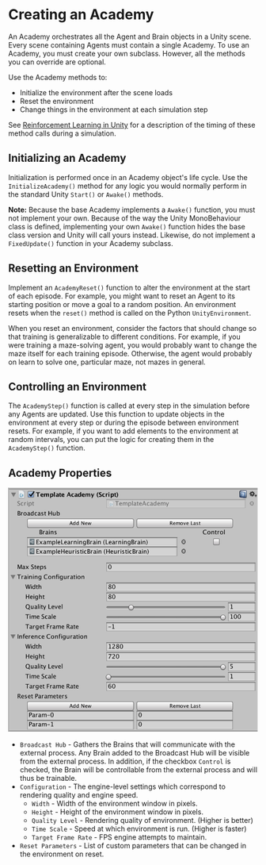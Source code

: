# Creating an Academy

An Academy orchestrates all the Agent and Brain objects in a Unity scene. Every
scene containing Agents must contain a single Academy. To use an Academy, you
must create your own subclass. However, all the methods you can override are
optional.

Use the Academy methods to:

* Initialize the environment after the scene loads
* Reset the environment
* Change things in the environment at each simulation step

See [Reinforcement Learning in Unity](Learning-Environment-Design.md) for a
description of the timing of these method calls during a simulation.

## Initializing an Academy

Initialization is performed once in an Academy object's life cycle. Use the
`InitializeAcademy()` method for any logic you would normally perform in the
standard Unity `Start()` or `Awake()` methods.

**Note:** Because the base Academy implements a `Awake()` function, you must not
implement your own. Because of the way the Unity MonoBehaviour class is defined,
implementing your own `Awake()` function hides the base class version and Unity
will call yours instead. Likewise, do not implement a `FixedUpdate()` function
in your Academy subclass.

## Resetting an Environment

Implement an `AcademyReset()` function to alter the environment at the start of
each episode. For example, you might want to reset an Agent to its starting
position or move a goal to a random position. An environment resets when the
`reset()` method is called on the Python `UnityEnvironment`.

When you reset an environment, consider the factors that should change so that
training is generalizable to different conditions. For example, if you were
training a maze-solving agent, you would probably want to change the maze itself
for each training episode. Otherwise, the agent would probably on learn to solve
one, particular maze, not mazes in general.

## Controlling an Environment

The `AcademyStep()` function is called at every step in the simulation before
any Agents are updated. Use this function to update objects in the environment
at every step or during the episode between environment resets. For example, if
you want to add elements to the environment at random intervals, you can put the
logic for creating them in the `AcademyStep()` function.

## Academy Properties

![Academy Inspector](images/academy.png)
* `Broadcast Hub` - Gathers the Brains that will communicate with the external 
  process. Any Brain added to the Broadcast Hub will be visible from the external
  process. In addition, if the checkbox `Control` is checked, the Brain will be 
  controllable from the external process and will thus be trainable.
* `Configuration` - The engine-level settings which correspond to rendering
  quality and engine speed.
  * `Width` - Width of the environment window in pixels.
  * `Height` - Height of the environment window in pixels.
  * `Quality Level` - Rendering quality of environment. (Higher is better)
  * `Time Scale` - Speed at which environment is run. (Higher is faster)
  * `Target Frame Rate` - FPS engine attempts to maintain.
* `Reset Parameters` - List of custom parameters that can be changed in the
  environment on reset.
